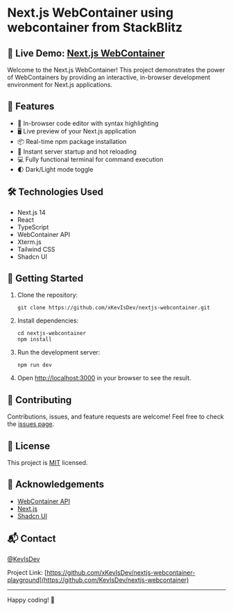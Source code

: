# Next.js WebContainer using webcontainer from StackBlitz

## 🚀 Live Demo: [Next.js WebContainer]([https://your-demo-url.com](https://nextjs-webcontainer-g3r2x8d46-zennerd404s-projects.vercel.app/))

Welcome to the Next.js WebContainer! This project demonstrates the power of WebContainers by providing an interactive, in-browser development environment for Next.js applications.

## 🌟 Features

- 📝 In-browser code editor with syntax highlighting
- 🖥️ Live preview of your Next.js application
- 📦 Real-time npm package installation
- 🚀 Instant server startup and hot reloading
- 💻 Fully functional terminal for command execution
- 🌓 Dark/Light mode toggle

## 🛠️ Technologies Used

- Next.js 14
- React
- TypeScript
- WebContainer API
- Xterm.js
- Tailwind CSS
- Shadcn UI

## 🚀 Getting Started

1. Clone the repository:
   ```
   git clone https://github.com/xKevIsDev/nextjs-webcontainer.git
   ```

2. Install dependencies:
   ```
   cd nextjs-webcontainer
   npm install
   ```

3. Run the development server:
   ```
   npm run dev
   ```

4. Open [http://localhost:3000](http://localhost:3000) in your browser to see the result.

## 🤝 Contributing

Contributions, issues, and feature requests are welcome! Feel free to check the [issues page](https://github.com/xKevIsDev/nextjs-webcontainer/issues).

## 📜 License

This project is [MIT](https://choosealicense.com/licenses/mit/) licensed.

## 🙏 Acknowledgements

- [WebContainer API](https://webcontainers.io/)
- [Next.js](https://nextjs.org/)
- [Shadcn UI](https://ui.shadcn.com/)

## 📬 Contact

[@KevIsDev](https://twitter.com/KevIsDev)

Project Link: [https://github.com/xKevIsDev/nextjs-webcontainer-playground](https://github.com/KevIsDev/nextjs-webcontainer)

---

Happy coding! 🎉
